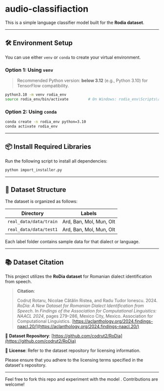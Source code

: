 # audio-classifiaction



This is a simple language classifier model built for the **Rodia dataset**.

---

## 🛠️ Environment Setup

You can use either `venv` or `conda` to create your virtual environment.

### Option 1: Using `venv`

> Recommended Python version: **below 3.12** (e.g., Python 3.10) for TensorFlow compatibility.

```bash
python3.10 -m venv rodia_env
source rodia_env/bin/activate         # On Windows: rodia_env\Scripts\activate
```

### Option 2: Using `conda`

```bash
conda create -n rodia_env python=3.10
conda activate rodia_env
```

---

## 📦 Install Required Libraries

Run the following script to install all dependencies:

```bash
python import_installer.py
```

---

## 📁 Dataset Structure

The dataset is organized as follows:

| Directory             | Labels                  |
|-----------------------|--------------------------|
| `real_data/data/train` | Ard, Ban, Mol, Mun, Olt |
| `real_data/data/test1` | Ard, Ban, Mol, Mun, Olt |

Each label folder contains sample data for that dialect or language.

---
## 📚 Dataset Citation

This project utilizes the **RoDia dataset** for Romanian dialect identification from speech.

> **Citation**:
>
> Codruț Rotaru, Nicolae Cătălin Ristea, and Radu Tudor Ionescu. 2024. *RoDia: A New Dataset for Romanian Dialect Identification from Speech*. In *Findings of the Association for Computational Linguistics: NAACL 2024*, pages 279–286, Mexico City, Mexico. Association for Computational Linguistics. [https://aclanthology.org/2024.findings-naacl.20/](https://aclanthology.org/2024.findings-naacl.20/)

🔗 **Dataset Repository**: [https://github.com/codrut2/RoDia](https://github.com/codrut2/RoDia)

📄 **License**: Refer to the dataset repository for licensing information.

Please ensure that you adhere to the licensing terms specified in the dataset's repository.




---

Feel free to fork this repo and experiment with the model . Contributions are welcome!


